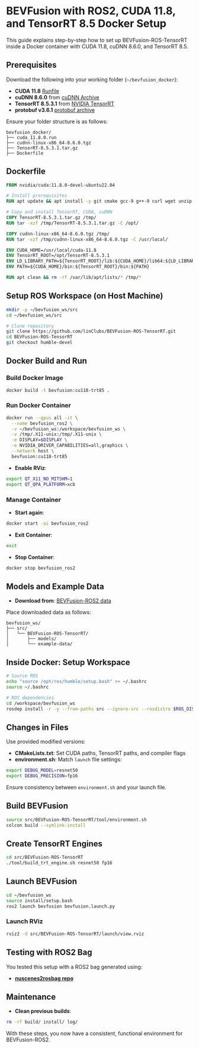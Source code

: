 # BEVFusion with ROS2, CUDA 11.8, and TensorRT 8.5 Docker Setup

This guide explains step-by-step how to set up BEVFusion-ROS-TensorRT inside a Docker container with CUDA 11.8, cuDNN 8.6.0, and TensorRT 8.5.

## Prerequisites

Download the following into your working folder (`~/bevfusion_docker`):

* **CUDA 11.8** [Runfile](https://developer.nvidia.com/cuda-11-8-0-download-archive?target_os=Linux&target_arch=x86_64&Distribution=Ubuntu&target_version=22.04&target_type=runfile_local)
* **cuDNN 8.6.0** from [cuDNN Archive](https://developer.nvidia.com/rdp/cudnn-archive)
* **TensorRT 8.5.3.1** from [NVIDIA TensorRT](https://developer.nvidia.com/nvidia-tensorrt-8x-download)
* **protobuf v3.6.1** [protobuf archive](https://github.com/protocolbuffers/protobuf/archive/refs/tags/v3.6.1.tar.gz)

Ensure your folder structure is as follows:

```
bevfusion_docker/
├── cuda_11.8.0.run
├── cudnn-linux-x86_64-8.6.0.tgz
├── TensorRT-8.5.3.1.tar.gz
├── Dockerfile
```

## Dockerfile

```Dockerfile
FROM nvidia/cuda:11.8.0-devel-ubuntu22.04

# Install prerequisites
RUN apt update && apt install -y git cmake gcc-9 g++-9 curl wget unzip python3 python3-pip python3-dev libopencv-dev libpcl-dev ros-humble-desktop-full ros-humble-rmw-cyclonedds-cpp ros-humble-tf2-ros ros-humble-pcl-conversions

# Copy and install TensorRT, CUDA, cuDNN
COPY TensorRT-8.5.3.1.tar.gz /tmp/
RUN tar -xzf /tmp/TensorRT-8.5.3.1.tar.gz -C /opt/

COPY cudnn-linux-x86_64-8.6.0.tgz /tmp/
RUN tar -xzf /tmp/cudnn-linux-x86_64-8.6.0.tgz -C /usr/local/

ENV CUDA_HOME=/usr/local/cuda-11.8
ENV TensorRT_ROOT=/opt/TensorRT-8.5.3.1
ENV LD_LIBRARY_PATH=${TensorRT_ROOT}/lib:${CUDA_HOME}/lib64:${LD_LIBRARY_PATH}
ENV PATH=${CUDA_HOME}/bin:${TensorRT_ROOT}/bin:${PATH}

RUN apt clean && rm -rf /var/lib/apt/lists/* /tmp/*
```

## Setup ROS Workspace (on Host Machine)

```bash
mkdir -p ~/bevfusion_ws/src
cd ~/bevfusion_ws/src

# Clone repository
git clone https://github.com/linClubs/BEVFusion-ROS-TensorRT.git
cd BEVFusion-ROS-TensorRT
git checkout humble-devel
```

## Docker Build and Run

### Build Docker Image

```bash
docker build -t bevfusion:cu118-trt85 .
```

### Run Docker Container

```bash
docker run --gpus all -it \
  --name bevfusion_ros2 \
  -v ~/bevfusion_ws:/workspace/bevfusion_ws \
  -v /tmp/.X11-unix:/tmp/.X11-unix \
  -e DISPLAY=$DISPLAY \
  -e NVIDIA_DRIVER_CAPABILITIES=all,graphics \
  --network host \
  bevfusion:cu118-trt85
```

* **Enable RViz**:

```bash
export QT_X11_NO_MITSHM=1
export QT_QPA_PLATFORM=xcb
```

### Manage Container

* **Start again**:

```bash
docker start -ai bevfusion_ros2
```

* **Exit Container**:

```bash
exit
```

* **Stop Container**:

```bash
docker stop bevfusion_ros2
```

## Models and Example Data

* **Download from**: [BEVFusion-ROS2 data](https://universityoflincoln-my.sharepoint.com/:f:/r/personal/26619055_students_lincoln_ac_uk/Documents/PhD%20-%20Prabuddhi%20-%202025/Reports/5%20-%20May/BEVFusion%20-%20ROS2?csf=1&web=1&e=6Mny1I)

Place downloaded data as follows:

```
bevfusion_ws/
├── src/
│   └── BEVFusion-ROS-TensorRT/
│       ├── models/
│       └── example-data/
```

## Inside Docker: Setup Workspace

```bash
# Source ROS
echo "source /opt/ros/humble/setup.bash" >> ~/.bashrc
source ~/.bashrc

# ROS dependencies
cd /workspace/bevfusion_ws
rosdep install -r -y --from-paths src --ignore-src --rosdistro $ROS_DISTRO
```

## Changes in Files

Use provided modified versions:

* **CMakeLists.txt**: Set CUDA paths, TensorRT paths, and compiler flags
* **environment.sh**: Match `launch` file settings:

```bash
export DEBUG_MODEL=resnet50
export DEBUG_PRECISION=fp16
```

Ensure consistency between `environment.sh` and your launch file.

## Build BEVFusion

```bash
source src/BEVFusion-ROS-TensorRT/tool/environment.sh
colcon build --symlink-install
```

## Create TensorRT Engines

```bash
cd src/BEVFusion-ROS-TensorRT
./tool/build_trt_engine.sh resnet50 fp16
```

## Launch BEVFusion

```bash
cd ~/bevfusion_ws
source install/setup.bash
ros2 launch bevfusion bevfusion.launch.py
```

### Launch RViz

```bash
rviz2 -d src/BEVFusion-ROS-TensorRT/launch/view.rviz
```

## Testing with ROS2 Bag

You tested this setup with a ROS2 bag generated using:

* **[nuscenes2rosbag repo](https://github.com/Prabuddhi-05/nuscenes2rosbag)**

## Maintenance

* **Clean previous builds**:

```bash
rm -rf build/ install/ log/
```

With these steps, you now have a consistent, functional environment for BEVFusion-ROS2.
